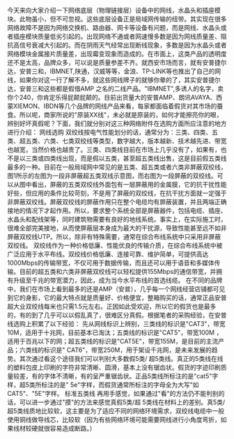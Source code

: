 今天来向大家介绍一下网络底层（物理链接层）设备中的网线，水晶头和插座模块。此物虽小，但不可忽视。这些底层设备正是局域网传输的纽带。其实现在很多网络故障不是因为网络交换机、路由器、网卡等设备有问题，而是网线、水晶头或者插座模块质量低劣引起的。出现网络不通或者网速慢多数是因为网线质量差、阻抗高信号衰减大引起的。而在阴雨天气经常出现断线现象，多数是因为水晶头或者网络模块金属接片质量差，出现霉变现象而造成的。在市面上，这类产品的透明度还不是太高，品牌众多，可以说是质量参差不齐。就西安市场而言，就有安普捷尔达，安普三和，IBMNET,陕通，汉威等等，金浪、TP-LINK等也推出了自己的网线，如果你对这一行了解不多，就这些网线牌子的就够你晕的了，其实安普捷尔达，安普三和这些都是假借AMP 之名的二线产品。"IBMNET",多诱人的名字，卖你个240，你肯定乐得屁颠屁颠的。目前出货量大的安普AMP、朗讯AVAYA、西蒙XIEMON、IBDN等几个品牌的网线产品来看，每家都面临着假货对其市场的蚕食。所以呢，商家所说的"原装XX线"，未必就是原装的，如何才能擦亮你的眼，辨别好坏真假呢？下面，我们就分别对这三种网络附件在选购方面所应注意的地方进行介绍：
网线选购
双绞线按电气性能划分的话，通常分为：三类、四类、五类、超五类、六类、七类双绞线等类型，数字越大，版本越新、技术越先进、带宽也越宽，当然价格也越贵了。三类、四类线目前在市场上几乎没有了，如果有，也不是以三类或四类线出现，而是假以五类，甚至超五类线出售，这是目前假五类线最多的一种。目前在一般局域网中常见的是五类、超五类或者六类非屏蔽双绞线，图1所示的左图为一段非屏蔽超五类双线示意图，而右图为一段屏蔽的双绞线。可以从图中看出，屏蔽的五类双绞线外面包有一层屏蔽用的金属膜，它的抗干扰性能好些，但应用的条件比较苛刻，不是用了屏蔽的双绞线，在抗干扰方面就一定强于非屏蔽双绞线。屏蔽双绞线的屏蔽作用只在整个电缆均有屏蔽装置，并且两端正确接地的情况下才起作用。所以，要求整个系统全部是屏蔽器件，包括电缆、插座、水晶头和配线架等，同时建筑物需要有良好的地线系统。事实上，在实际施工时，很难全部完美接地，从而使屏蔽层本身成为最大的干扰源，导致性能甚至远不如非屏蔽双绞线UTP。所以，除非有特殊需要，通常在综合布线系统中只采用非屏蔽双绞线。
双绞线作为一种价格低廉、性能优良的传输介质，在综合布线系统中被广泛应用于水平布线。双绞线价格低廉、连接可靠、维护简单，可提供高达1000Mbps的传输带宽，不仅可用于数据传输，而且还可以用于语音和多媒体传输。目前的超五类和六类非屏蔽双绞线可以轻松提供155Mbps的通信带宽，并拥有升级至千兆的带宽潜力，因此，成为当今水平布线的首选线缆。
在不同的品牌中，我们在市场上看到最多的还是AMP（安普），几乎每一个网线经营店铺都可见到它的身影，它的最大特点就是质量好、价格便宜，整箱购买的话，通常正品安普超大业双绞线每米也只需1.5元左右。正因如此受欢迎，所以它的假货也是最多的，有的到了几乎可以以假乱真了，很难区分真假。根据笔者的采购经验，在安普线选购上积累了以下经验：
先从网线标识上辨别，三类线的标识是"CAT3"，带宽10M，适用于十兆网，目前基本已淘汰；五类线的标识是"CAT5"，带宽100M ，适用于百兆以下的网；超五类线的标识是"CAT5E"，带宽155M，是目前的主流产品；六类线的标识是" CAT6"，带宽250M，用于架设千兆网，是未来发展的趋势。其次通过看这个途径我们可以判别大多数假5类/ 超5类线。真正的5类线在线的塑料包皮上印刷的字符非常清晰、圆滑，基本上没有锯齿状。假货的字迹印刷质量较差，有的字体不清晰，有的呈严重锯齿状。正品5类线所标注的是"cat5"字样，超5类所标注的是" 5e"字样，而假货通常所标注的字母全为大写"如CAT5"、"5E"字样。
标准五类线
再用手感觉，如果通过"看"的方法仍不能判别的话，可以进一步通过"摸"的方法来感觉真假5类/超 5类线在材料上的差别。真5类/超5类线质地比较软，这主要是为了适应不同的网络环境需求，双绞线电缆中一般使用铜线做导线芯，比较软（因为有些网络环境可能需要网线进行小角度弯折，如果线材较硬就很容易造成断路。）
